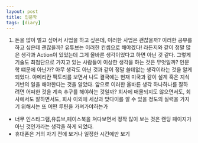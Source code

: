 ```yaml
---
layout: post
title: 인문학
tags: [diary]
---
```


1. 돈을 많이 벌고 싶어서 사업을 하고 싶은데, 이러한 사업은 괜찮을까? 이러한 공부를 하고 싶은데 괜찮을까? 유튜브는 이러한 컨셉으로 해야겠다! 라든지와 같이 정말 많은 생각과 Action이 있었는데 그게 올바른 생각이었다고 하면 아닌 것 같다. 그렇게 기술도 최첨단으로 가지고 있는 사람들이 이상한 생각을 하는 것은 무엇일까? 인문학 떄문에 아닌가? 아무 생각도 아닌 것과 같이 정말 쓸데없는 생각이라는 것을 알게 되었다. 아메리칸 팩토리를 보면서 나도 결국에는 현재 미국과 같이 설계 혹은 지식 기반의 일을 해야한다는 것을 알았다. 앞으로 이러한 올바른 생각 하나하나를 잘하려면 어떠한 것을 계속 추구를 해야하는 것일까? 회사에 매몰되지도 않으면서도, 회사에서도 잘하면서도, 회사 이외에 세상과 맞다이를 깔 수 있을 정도의 실력을 가지기 위해서는 또 어떤 루틴을 가져가야하는가

+ 너무 인스타그램,유튜브,페이스북을 쳐다보면서 정작 많이 보는 것은 랜딩 페이지가 아닌 것인가라는 생각을 하게 되었다.
+ 휴대폰은 거의 자기 전에 보거나 일정한 시간에만 보기 